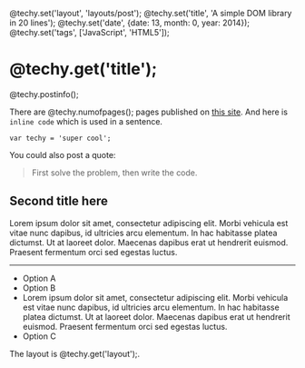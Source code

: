 @techy.set('layout', 'layouts/post');
@techy.set('title', 'A simple DOM library in 20 lines');
@techy.set('date', {date: 13, month: 0, year: 2014});
@techy.set('tags', ['JavaScript', 'HTML5']);

# @techy.get('title');

@techy.postinfo();

There are @techy.numofpages(); pages published on [this site](/). And here is `inline code` which is used in a sentence.

	var techy = 'super cool';

You could also post a quote:

> First solve the problem, then write the code.

## Second title here

Lorem ipsum dolor sit amet, consectetur adipiscing elit. Morbi vehicula est vitae nunc dapibus, id ultricies arcu elementum. In hac habitasse platea dictumst. Ut at laoreet dolor. Maecenas dapibus erat ut hendrerit euismod. Praesent fermentum orci sed egestas luctus. 

- - -

* Option A
* Option B
* Lorem ipsum dolor sit amet, consectetur adipiscing elit. Morbi vehicula est vitae nunc dapibus, id ultricies arcu elementum. In hac habitasse platea dictumst. Ut at laoreet dolor. Maecenas dapibus erat ut hendrerit euismod. Praesent fermentum orci sed egestas luctus. 
* Option C

The layout is @techy.get('layout');.